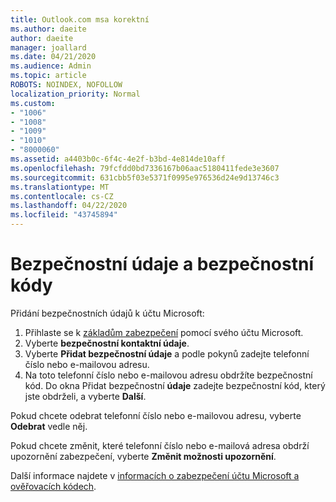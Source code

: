 ```yaml
---
title: Outlook.com msa korektní
ms.author: daeite
author: daeite
manager: joallard
ms.date: 04/21/2020
ms.audience: Admin
ms.topic: article
ROBOTS: NOINDEX, NOFOLLOW
localization_priority: Normal
ms.custom:
- "1006"
- "1008"
- "1009"
- "1010"
- "8000060"
ms.assetid: a4403b0c-6f4c-4e2f-b3bd-4e814de10aff
ms.openlocfilehash: 79fcfdd0bd7336167b06aac5180411fede3e3607
ms.sourcegitcommit: 631cbb5f03e5371f0995e976536d24e9d13746c3
ms.translationtype: MT
ms.contentlocale: cs-CZ
ms.lasthandoff: 04/22/2020
ms.locfileid: "43745894"
---
```

# <a name="security-info-and-security-codes"></a>Bezpečnostní údaje a bezpečnostní kódy

Přidání bezpečnostních údajů k účtu Microsoft:

1. Přihlaste se k [základům zabezpečení](https://account.microsoft.com/security) pomocí svého účtu Microsoft.
1. Vyberte **bezpečnostní kontaktní údaje**.
1. Vyberte **Přidat bezpečnostní údaje** a podle pokynů zadejte telefonní číslo nebo e-mailovou adresu.
1. Na toto telefonní číslo nebo e-mailovou adresu obdržíte bezpečnostní kód. Do okna Přidat bezpečnostní **údaje** zadejte bezpečnostní kód, který jste obdrželi, a vyberte **Další**.

Pokud chcete odebrat telefonní číslo nebo e-mailovou adresu, vyberte **Odebrat** vedle něj.

Pokud chcete změnit, které telefonní číslo nebo e-mailová adresa obdrží upozornění zabezpečení, vyberte **Změnit možnosti upozornění**.

Další informace najdete v [informacích o zabezpečení účtu Microsoft a ověřovacích kódech](https://support.microsoft.com/help/12428/).